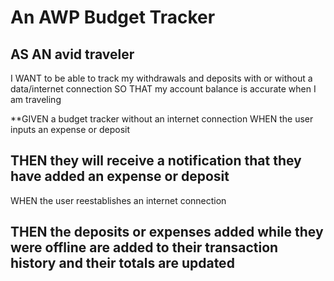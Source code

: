 # An AWP Budget Tracker 


## AS AN avid traveler

I WANT to be able to track my withdrawals and deposits with or without a data/internet connection
SO THAT my account balance is accurate when I am traveling 

**GIVEN a budget tracker without an internet connection
WHEN the user inputs an expense or deposit


## THEN they will receive a notification that they have added an expense or deposit
WHEN the user reestablishes an internet connection


## THEN the deposits or expenses added while they were offline are added to their transaction history and their totals are updated


 